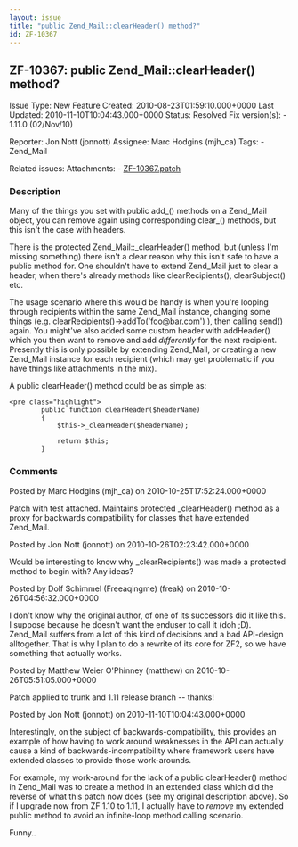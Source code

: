 ```yaml
---
layout: issue
title: "public Zend_Mail::clearHeader() method?"
id: ZF-10367
---
```


ZF-10367: public Zend\_Mail::clearHeader() method?
--------------------------------------------------

 Issue Type: New Feature Created: 2010-08-23T01:59:10.000+0000 Last Updated: 2010-11-10T10:04:43.000+0000 Status: Resolved Fix version(s): - 1.11.0 (02/Nov/10)
 
 Reporter:  Jon Nott (jonnott)  Assignee:  Marc Hodgins (mjh\_ca)  Tags: - Zend\_Mail
 
 Related issues: 
 Attachments: - [ZF-10367.patch](/issues/secure/attachment/13386/ZF-10367.patch)
 
### Description

Many of the things you set with public add_() methods on a Zend\_Mail object, you can remove again using corresponding clear_() methods, but this isn't the case with headers.

There is the protected Zend\_Mail::\_clearHeader() method, but (unless I'm missing something) there isn't a clear reason why this isn't safe to have a public method for. One shouldn't have to extend Zend\_Mail just to clear a header, when there's already methods like clearRecipients(), clearSubject() etc.

The usage scenario where this would be handy is when you're looping through recipients within the same Zend\_Mail instance, changing some things (e.g. clearRecipients()->addTo('foo@bar.com') ), then calling send() again. You might've also added some custom header with addHeader() which you then want to remove and add _differently_ for the next recipient. Presently this is only possible by extending Zend\_Mail, or creating a new Zend\_Mail instance for each recipient (which may get problematic if you have things like attachments in the mix).

A public clearHeader() method could be as simple as:

 
    <pre class="highlight">
            public function clearHeader($headerName)
            {   
                $this->_clearHeader($headerName);
                
                return $this;
            }


 

 

### Comments

Posted by Marc Hodgins (mjh\_ca) on 2010-10-25T17:52:24.000+0000

Patch with test attached. Maintains protected \_clearHeader() method as a proxy for backwards compatibility for classes that have extended Zend\_Mail.

 

 

Posted by Jon Nott (jonnott) on 2010-10-26T02:23:42.000+0000

Would be interesting to know why \_clearRecipients() was made a protected method to begin with? Any ideas?

 

 

Posted by Dolf Schimmel (Freeaqingme) (freak) on 2010-10-26T04:56:32.000+0000

I don't know why the original author, of one of its successors did it like this. I suppose because he doesn't want the enduser to call it (doh ;D). Zend\_Mail suffers from a lot of this kind of decisions and a bad API-design alltogether. That is why I plan to do a rewrite of its core for ZF2, so we have something that actually works.

 

 

Posted by Matthew Weier O'Phinney (matthew) on 2010-10-26T05:51:05.000+0000

Patch applied to trunk and 1.11 release branch -- thanks!

 

 

Posted by Jon Nott (jonnott) on 2010-11-10T10:04:43.000+0000

Interestingly, on the subject of backwards-compatibility, this provides an example of how having to work around weaknesses in the API can actually cause a kind of backwards-incompatibility where framework users have extended classes to provide those work-arounds.

For example, my work-around for the lack of a public clearHeader() method in Zend\_Mail was to create a method in an extended class which did the reverse of what this patch now does (see my original description above). So if I upgrade now from ZF 1.10 to 1.11, I actually have to _remove_ my extended public method to avoid an infinite-loop method calling scenario.

Funny..

 

 